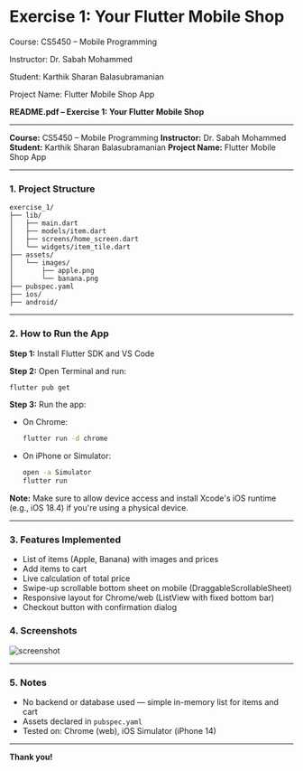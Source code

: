 # Exercise 1: Your Flutter Mobile Shop

Course: CS5450 – Mobile Programming

Instructor: Dr. Sabah Mohammed

Student: Karthik Sharan Balasubramanian

Project Name: Flutter Mobile Shop App

**README.pdf – Exercise 1: Your Flutter Mobile Shop**

---

**Course:** CS5450 – Mobile Programming
**Instructor:** Dr. Sabah Mohammed
**Student:** Karthik Sharan Balasubramanian
**Project Name:** Flutter Mobile Shop App

---

### 1. Project Structure

```
exercise_1/
├── lib/
│   ├── main.dart
│   ├── models/item.dart
│   ├── screens/home_screen.dart
│   └── widgets/item_tile.dart
├── assets/
│   └── images/
│       ├── apple.png
│       └── banana.png
├── pubspec.yaml
├── ios/
├── android/
```

---

### 2. How to Run the App

**Step 1:** Install Flutter SDK and VS Code

**Step 2:** Open Terminal and run:

```bash
flutter pub get
```

**Step 3:** Run the app:

* On Chrome:

  ```bash
  flutter run -d chrome
  ```
* On iPhone or Simulator:

  ```bash
  open -a Simulator
  flutter run
  ```

**Note:** Make sure to allow device access and install Xcode's iOS runtime (e.g., iOS 18.4) if you're using a physical device.

---

### 3. Features Implemented

* List of items (Apple, Banana) with images and prices
* Add items to cart
* Live calculation of total price
* Swipe-up scrollable bottom sheet on mobile (DraggableScrollableSheet)
* Responsive layout for Chrome/web (ListView with fixed bottom bar)
* Checkout button with confirmation dialog


### 4. Screenshots

![screenshot](https://github.com/user-attachments/assets/85b7f7ff-28c9-4b5c-847e-6592c06f6771)


---

### 5. Notes

* No backend or database used — simple in-memory list for items and cart
* Assets declared in `pubspec.yaml`
* Tested on: Chrome (web), iOS Simulator (iPhone 14)

---

**Thank you!**

